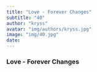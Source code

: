 ```yaml
---
title: "Love - Forever Changes"
subtitle: "40"
author: "kryss"
avatar: "img/authors/kryss.jpg"
image: "img/40.jpg"
date:
---
```


### Love - Forever Changes
